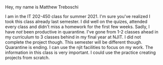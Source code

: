 Hey, my name is Matthew Treboschi

I am in the IT 202-450 class for
summer 2021. I'm sure you've realized I took this class already last
semester. I did well on the quizes, attended every class and didn't miss a
homework for the first few weeks. Sadly, I have *not* been productive in
quarantine. I've gone from 1-2 classes ahead in my curriculum to 3 classes
behind in my final year at NJIT. I did not complete the project though.
This semester will be different though. Quarantine is ending. I can use the
njit facilities to focus on my work. The information in this class is very
important. I could use the practice creating projects from scratch.
